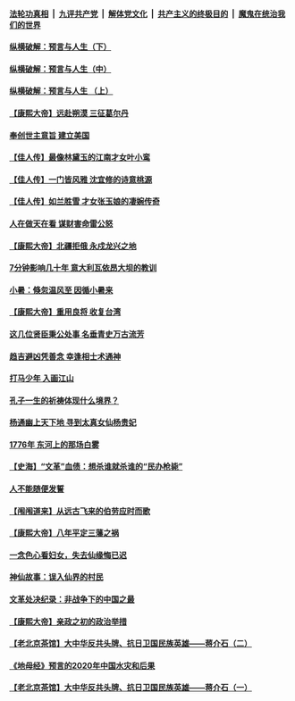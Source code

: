 

####  [法轮功真相](../../../../basic/blob/master/README.md?t=07082002) &nbsp;|&nbsp; [九评共产党](../../../../9ping.md/blob/master/README.md?t=07082002) &nbsp;|&nbsp; [解体党文化](../../../../jtdwh.md/blob/master/README.md?t=07082002)  &nbsp;|&nbsp; [共产主义的终极目的](../../../../gczydzjmd.md/blob/master/README.md?t=07082002) &nbsp;|&nbsp; [魔鬼在统治我们的世界](../../../../mgztzwmdsj.md/blob/master/README.md?t=07082002) 

#### [纵横破解：预言与人生（下）](../pages/prog647/a102888708.md?t=07082002) 

#### [纵横破解：预言与人生（中）](../pages/prog647/a102888691.md?t=07082002) 

#### [纵横破解：预言与人生 （上）](../pages/prog647/a102888679.md?t=07082002) 

#### [【康熙大帝】远赴朔漠 三征葛尔丹](../pages/prog647/a102888583.md?t=07082002) 

#### [奉创世主意旨 建立美国](../pages/prog647/a102887664.md?t=07082002) 

#### [【佳人传】最像林黛玉的江南才女叶小鸾](../pages/prog647/a102887750.md?t=07082002) 

#### [【佳人传】一门皆风雅 沈宜修的诗意桃源](../pages/prog647/a102887738.md?t=07082002) 

#### [【佳人传】如兰胜雪 才女张玉娘的凄婉传奇](../pages/prog647/a102887006.md?t=07082002) 

#### [人在做天在看 谋财害命雷公怒](../pages/prog647/a102886986.md?t=07082002) 

#### [【康熙大帝】北疆拒俄 永戍龙兴之地](../pages/prog647/a102886881.md?t=07082002) 

#### [7分钟影响几十年 意大利瓦依昂大坝的教训](../pages/prog647/a102886630.md?t=07082002) 

#### [小暑：倏忽温风至 因循小暑来](../pages/prog647/a102886557.md?t=07082002) 

#### [【康熙大帝】重用良将 收复台湾](../pages/prog647/a102886408.md?t=07082002) 

#### [这几位贤臣秉公处事 名垂青史万古流芳](../pages/prog647/a102885845.md?t=07082002) 

#### [趋吉避凶凭善念 幸逢相士术通神](../pages/prog647/a102885841.md?t=07082002) 

#### [打马少年 入画江山](../pages/prog647/a102885721.md?t=07082002) 

#### [孔子一生的祈祷体现什么境界？](../pages/prog647/a102885080.md?t=07082002) 

#### [杨通幽上天下地 寻到太真女仙杨贵妃](../pages/prog647/a102885076.md?t=07082002) 

#### [1776年 东河上的那场白雾](../pages/prog647/a102884957.md?t=07082002) 

#### [【史海】“文革”血债：想杀谁就杀谁的“民办枪毙”](../pages/prog647/a102884298.md?t=07082002) 

#### [人不能随便发誓](../pages/prog647/a102884287.md?t=07082002) 

#### [【闱闱道来】从远古飞来的伯劳应时而歌](../pages/prog647/a102884191.md?t=07082002) 

#### [【康熙大帝】八年平定三藩之祸](../pages/prog647/a102884129.md?t=07082002) 

#### [一念色心看妇女，失去仙缘悔已迟](../pages/prog647/a102883453.md?t=07082002) 

#### [神仙故事：误入仙界的村民](../pages/prog647/a102883447.md?t=07082002) 

#### [文革处决纪录：非战争下的中国之最](../pages/prog647/a102882581.md?t=07082002) 

#### [【康熙大帝】亲政之初的政治举措](../pages/prog647/a102882457.md?t=07082002) 

#### [【老北京茶馆】大中华反共头牌、抗日卫国民族英雄——蒋介石（二）](../pages/prog647/a102881802.md?t=07082002) 

#### [《地母经》预言的2020年中国水灾和后果](../pages/prog647/a102881847.md?t=07082002) 

#### [【老北京茶馆】大中华反共头牌、抗日卫国民族英雄——蒋介石（一）](../pages/prog647/a102881798.md?t=07082002) 

